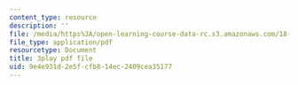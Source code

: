 ```yaml
---
content_type: resource
description: ''
file: /media/https%3A/open-learning-course-data-rc.s3.amazonaws.com/18-06sc-linear-algebra-fall-2011/9e4e931d2e5fcfb814ec2409cea35177_JibVXBElKL0.pdf
file_type: application/pdf
resourcetype: Document
title: 3play pdf file
uid: 9e4e931d-2e5f-cfb8-14ec-2409cea35177
---
```

